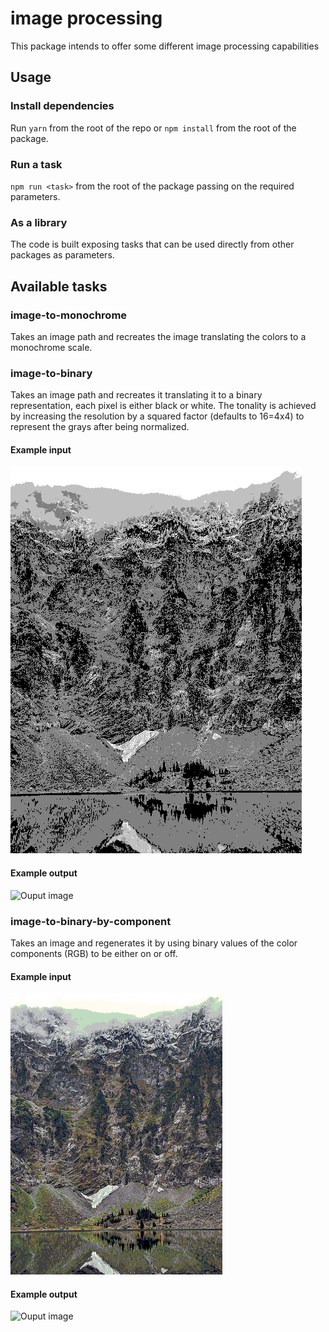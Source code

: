 # image processing

This package intends to offer some different image processing capabilities

## Usage

### Install dependencies

Run `yarn` from the root of the repo or `npm install` from the root of the package.

### Run a task

`npm run <task>` from the root of the package passing on the required parameters.

### As a library

The code is built exposing tasks that can be used directly from other packages as parameters.

## Available tasks

### image-to-monochrome

Takes an image path and recreates the image translating the colors to a monochrome scale.

### image-to-binary

Takes an image path and recreates it translating it to a binary representation, each pixel is either black or white. The tonality is achieved by increasing the resolution by a squared factor (defaults to 16=4x4) to represent the grays after being normalized.

#### Example input

![Input image](.images/gray.bmp)

#### Example output

![Ouput image](.images/output/gray-binary.bmp)

### image-to-binary-by-component

Takes an image and regenerates it by using binary values of the color components (RGB) to be either on or off.

#### Example input

![Input image](.images/color.bmp)

#### Example output

![Ouput image](.images/output/color-binary-by-component.bmp)
